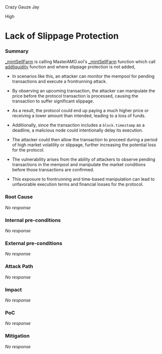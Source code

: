 Crazy Gauze Jay

High

# Lack of Slippage Protection

### Summary

[_mintSellFarm](https://github.com/sherlock-audit/2024-10-axion/blob/main/liquidity-amo/contracts/SolidlyV2AMO.sol#L342) is calling MasterAMO.sol's [_mintSellFarm](https://github.com/sherlock-audit/2024-10-axion/blob/main/liquidity-amo/contracts/MasterAMO.sol#L199) function which call [addliquidity](https://github.com/sherlock-audit/2024-10-axion/blob/main/liquidity-amo/contracts/MasterAMO.sol#L214) function and where slippage protection is not added, 
- In scenarios like this, an attacker can monitor the mempool for pending transactions and execute a frontrunning attack.
-  By observing an upcoming transaction, the attacker can manipulate the price before the protocol transaction is processed, causing the transaction to suffer significant slippage.
- As a result, the protocol could end up paying a much higher price or receiving a lower amount than intended, leading to a loss of funds.

- Additionally, since the transaction includes a `block.timestamp` as a deadline, a malicious node could intentionally delay its execution. 
- The attacker could then allow the transaction to proceed during a period of high market volatility or slippage, further increasing the potential loss for the protocol.

- The vulnerability arises from the ability of attackers to observe pending transactions in the mempool and manipulate the market conditions before those transactions are confirmed. 
- This exposure to frontrunning and time-based manipulation can lead to unfavorable execution terms and financial losses for the protocol.

### Root Cause

_No response_

### Internal pre-conditions

_No response_

### External pre-conditions

_No response_

### Attack Path

_No response_

### Impact

_No response_

### PoC

_No response_

### Mitigation

_No response_